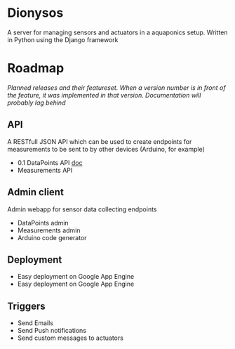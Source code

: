 Dionysos
========

A server for managing sensors and actuators in a aquaponics setup. Written in Python using the Django framework

Roadmap
========

_Planned releases and their featureset. When a version number is in front of the feature, it was implemented in that version. Documentation will probably lag behind_

API
---
A RESTfull JSON API which can be used to create endpoints for measurements to be sent to by other devices (Arduino, for example)

* 0.1 DataPoints API [doc](https://github.com/todorus/dionysos/wiki/API-documentation#datapoints)
* Measurements API

Admin client
---
Admin webapp for sensor data collecting endpoints

* DataPoints admin
* Measurements admin
* Arduino code generator

Deployment
---
* Easy deployment on Google App Engine
* Easy deployment on Google App Engine

Triggers
---
* Send Emails
* Send Push notifications
* Send custom messages to actuators
